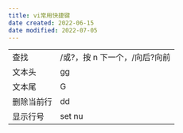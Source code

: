 ```yaml
---
title: vi常用快捷键
date created: 2022-06-15
date modified: 2022-07-05
---
```

| | |
| ---------- | ---------------------------------------- |
| 查找 | /或?，按 n 下一个，/向后?向前 |
| 文本头 | gg |
| 文本尾 | G |
| 删除当前行 | dd |
| 显示行号 | set nu |
